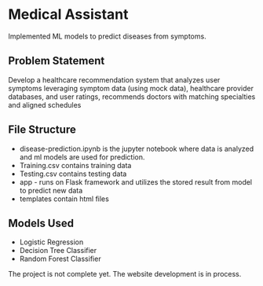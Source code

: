 # Medical Assistant 
Implemented ML models to predict diseases from symptoms.

## Problem Statement
Develop a healthcare recommendation system that analyzes user symptoms leveraging symptom data (using mock data), healthcare provider databases, and user ratings, recommends doctors with matching specialties and aligned schedules

## File Structure
<ul>
  <li>disease-prediction.ipynb is the jupyter notebook where data is analyzed and ml models are used for prediction.</li>
  <li>Training.csv contains training data</li>
  <li>Testing.csv contains testing data</li>
  <li>app - runs on Flask framework and utilizes the stored result from model to predict new data</li>
  <li>templates contain html files</li>
</ul>

## Models Used
<ul>
  <li> Logistic Regression </li>
  <li> Decision Tree Classifier</li>
  <li> Random Forest Classifier</li>
</ul>

The project is not complete yet. The website development is in process.
